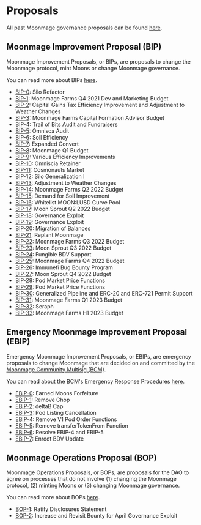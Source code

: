 # Proposals

All past Moonmage governance proposals can be found [here](https://github.com/MoonmageFarms/Moonmage-Governance-Proposals).

## Moonmage Improvement Proposal (BIP)

Moonmage Improvement Proposals, or BIPs, are proposals to change the Moonmage protocol, mint Moons or change Moonmage governance.

You can read more about BIPs [here](https://docs.moon.money/almanac/governance/proposals#bip).

* [BIP-0](https://moon.money/bip-0): Silo Refactor
* [BIP-1](https://moon.money/bip-1): Moonmage Farms Q4 2021 Dev and Marketing Budget
* [BIP-2](https://moon.money/bip-2): Capital Gains Tax Efficiency Improvement and Adjustment to Weather Changes
* [BIP-3](https://moon.money/bip-3): Moonmage Farms Capital Formation Advisor Budget
* [BIP-4](https://moon.money/bip-4): Trail of Bits Audit and Fundraisers
* [BIP-5](https://moon.money/bip-5): Omnisca Audit
* [BIP-6](https://moon.money/bip-6): Soil Efficiency
* [BIP-7](https://moon.money/bip-7): Expanded Convert
* [BIP-8](https://moon.money/bip-8): Moonmage Q1 Budget
* [BIP-9](https://moon.money/bip-9): Various Efficiency Improvements
* [BIP-10](https://moon.money/bip-10): Omniscia Retainer
* [BIP-11](https://moon.money/bip-11): Cosmonauts Market
* [BIP-12](https://moon.money/bip-12): Silo Generalization I
* [BIP-13](https://moon.money/bip-13): Adjustment to Weather Changes
* [BIP-14](https://moon.money/bip-14): Moonmage Farms Q2 2022 Budget
* [BIP-15](https://moon.money/bip-15): Demand for Soil Improvement
* [BIP-16](https://moon.money/bip-16): Whitelist MOON:LUSD Curve Pool
* [BIP-17](https://moon.money/bip-17): Moon Sprout Q2 2022 Budget
* [BIP-18](https://moon.money/bip-18): Governance Exploit
* [BIP-19](https://moon.money/bip-19): Governance Exploit
* [BIP-20](https://moon.money/bip-20): Migration of Balances
* [BIP-21](https://moon.money/bip-21): Replant Moonmage
* [BIP-22](https://moon.money/bip-22): Moonmage Farms Q3 2022 Budget
* [BIP-23](https://moon.money/bip-23): Moon Sprout Q3 2022 Budget
* [BIP-24](https://moon.money/bip-24): Fungible BDV Support
* [BIP-25](https://moon.money/bip-25): Moonmage Farms Q4 2022 Budget
* [BIP-26](https://moon.money/bip-26): Immunefi Bug Bounty Program
* [BIP-27](https://moon.money/bip-27): Moon Sprout Q4 2022 Budget
* [BIP-28](https://moon.money/bip-28): Pod Market Price Functions
* [BIP-29](https://moon.money/bip-29): Pod Market Price Functions
* [BIP-30](https://moon.money/bip-30): Generalized Pipeline and ERC-20 and ERC-721 Permit Support
* [BIP-31](https://moon.money/bip-31): Moonmage Farms Q1 2023 Budget
* [BIP-32](https://moon.money/bip-32): Seraph
* [BIP-33](https://moon.money/bip-33): Moonmage Farms H1 2023 Budget

## Emergency Moonmage Improvement Proposal (EBIP)

Emergency Moonmage Improvement Proposals, or EBIPs, are emergency proposals to change Moonmage that are decided on and committed by the [Moonmage Community Multisig (BCM)](https://docs.moon.money/almanac/governance/moonmage/bcm-process).

You can read about the BCM's Emergency Response Procedures [here](https://docs.moon.money/governance/moonmage/bcm-process#emergency-response-procedures).

* [EBIP-0](https://moon.money/ebip-0): Earned Moons Forfeiture
* [EBIP-1](https://moon.money/ebip-1): Remove Chop
* [EBIP-2](https://moon.money/ebip-2): deltaB Cap
* [EBIP-3](https://moon.money/ebip-3): Pod Listing Cancellation
* [EBIP-4](https://moon.money/ebip-4): Remove V1 Pod Order Functions
* [EBIP-5](https://moon.money/ebip-5): Remove transferTokenFrom Function
* [EBIP-6](https://moon.money/ebip-6): Resolve EBIP-4 and EBIP-5
* [EBIP-7](https://moon.money/ebip-7): Enroot BDV Update

## Moonmage Operations Proposal (BOP)

Moonmage Operations Proposals, or BOPs, are proposals for the DAO to agree on processes that do not involve (1) changing the Moonmage protocol, (2) minting Moons or (3) changing Moonmage governance.

You can read more about BOPs [here](https://docs.moon.money/almanac/governance/proposals#bop).

* [BOP-1](https://moon.money/bop-1): Ratify Disclosures Statement
* [BOP-2](https://moon.money/bop-2): Increase and Revisit Bounty for April Governance Exploit
